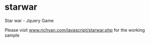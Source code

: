 # starwar
Star war - Jquery Game

Please visit www.richyan.com/javascript/starwar.php for the working sample
